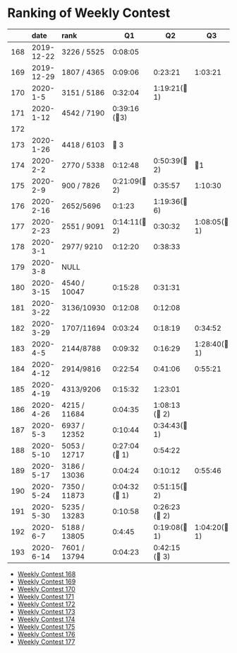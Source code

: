# Ranking of Weekly Contest



|     | date       | rank         | Q1                 | Q2                | Q3               | Q4  |
|:--- |:---------- |:------------ | ------------------ | ----------------- | ---------------- | --- |
| 168 | 2019-12-22 | 3226 / 5525  | 0:08:05            |                   |                  |     |
| 169 | 2019-12-29 | 1807 / 4365  | 0:09:06            | 0:23:21           | 1:03:21          |     |
| 170 | 2020-1-5   | 3151 / 5186  | 0:32:04            | 1:19:21(:bug:1)   |                  |     |
| 171 | 2020-1-12  | 4542 / 7190  | 0:39:16  (:bug:3)  |                   |                  |     |
| 172 |            |              |                    |                   |                  |     |
| 173 | 2020-1-26  | 4418 / 6103  | :bug: 3            |                   |                  |     |
| 174 | 2020-2-2   | 2770 / 5338  | 0:12:48            | 0:50:39(:bug:2)   | :bug:1           |     |
| 175 | 2020-2-9   | 900 / 7826   | 0:21:09(:bug: 2)   | 0:35:57           | 1:10:30          |     |
| 176 | 2020-2-16  | 2652/5696    | 0:1:23             | 1:19:36(:bug:6)   |                  |     |
| 177 | 2020-2-23  | 2551 / 9091  | 0:14:11(:bug: 2)   | 0:30:32           | 1:08:05(:bug: 1) |     |
| 178 | 2020-3-1   | 2977/ 9210   | 0:12:20            | 0:38:33           |                  |     |
| 179 | 2020-3-8   | NULL         |                    |                   |                  |     |
| 180 | 2020-3-15  | 4540 / 10047 | 0:15:28            | 0:31:31           |                  |     |
| 181 | 2020-3-22  | 3136/10930   | 0:12:08            | 0:12:08           |                  |     |
| 182 | 2020-3-29  | 1707/11694   | 0:03:24            | 0:18:19           | 0:34:52          |     |
| 183 | 2020-4-5   | 2144/8788    | 0:09:32            | 0:16:29           | 1:28:40(:bug: 1) |     |
| 184 | 2020-4-12  | 2914/9816    | 0:22:54            | 0:41:06           | 0:55:21          |     |
| 185 | 2020-4-19  | 4313/9206    | 0:15:32            | 1:23:01           |                  |     |
| 186 | 2020-4-26  | 4215 / 11684 | 0:04:35            | 1:08:13 (:bug: 2) |                  |     |
| 187 | 2020-5-3   | 6937 / 12352 | 0:10:44            | 0:34:43(:bug: 1)  |                  |     |
| 188 | 2020-5-10  | 5053 / 12717 | 0:27:04  (:bug: 1) | 0:54:22           |                  |     |
| 189 | 2020-5-17  | 3186 / 13036 | 0:04:24            | 0:10:12           | 0:55:46          |     |
| 190 | 2020-5-24  | 7350 / 11873 | 0:04:32 (:bug: 1)  | 0:51:15(:bug:2)   |                  |     |
| 191 | 2020-5-30  | 5235 / 13283 | 0:10:58            | 0:26:23 (:bug: 2) |                  |     |
| 192 | 2020-6-7   | 5188 / 13805 | 0:4:45             | 0:19:08(:bug: 1)  | 1:04:20(:bug: 1) |     |
| 193 | 2020-6-14  | 7601 / 13794 | 0:04:23            | 0:42:15 (:bug: 3) |                  |     |


-   [Weekly Contest 168](https://leetcode.com/contest/weekly-contest-168/)
-   [Weekly Contest 169](https://leetcode.com/contest/weekly-contest-169/ranking)
-   [Weekly Contest 170](https://leetcode.com/contest/weekly-contest-170/ranking/)
-   [Weekly Contest 171](https://leetcode.com/contest/weekly-contest-171/ranking/)
-   [Weekly Contest 172](https://leetcode.com/contest/weekly-contest-172/ranking/)
-   [Weekly Contest 173](https://leetcode.com/contest/weekly-contest-173/ranking/)
-   [Weekly Contest 174](https://leetcode.com/contest/weekly-contest-174/ranking/)
-   [Weekly Contest 175](https://leetcode.com/contest/weekly-contest-175/ranking/)
-   [Weekly Contest 176](https://leetcode.com/contest/weekly-contest-176/ranking/)
-   [Weekly Contest 177](https://leetcode.com/contest/weekly-contest-177/ranking/)
